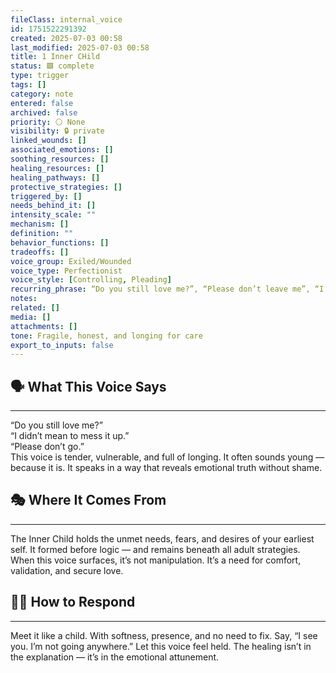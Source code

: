 ```yaml
---
fileClass: internal_voice
id: 1751522291392
created: 2025-07-03 00:58
last_modified: 2025-07-03 00:58
title: 1 Inner CHild
status: 🟩 complete
type: trigger
tags: []
category: note
entered: false
archived: false
priority: ⚪ None
visibility: 🔒 private
linked_wounds: []
associated_emotions: []
soothing_resources: []
healing_resources: []
healing_pathways: []
protective_strategies: []
triggered_by: []
needs_behind_it: []
intensity_scale: ""
mechanism: []
definition: ""
behavior_functions: []
tradeoffs: []
voice_group: Exiled/Wounded
voice_type: Perfectionist
voice_style: [Controlling, Pleading]
recurring_phrase: “Do you still love me?”, “Please don’t leave me”, “I didn’t mean to do anything wrong.”
notes: 
related: []
media: []
attachments: []
tone: Fragile, honest, and longing for care
export_to_inputs: false
---
```


## 🗣️ What This Voice Says
---
“Do you still love me?”  
“I didn’t mean to mess it up.”  
“Please don’t go.”  
This voice is tender, vulnerable, and full of longing. It often sounds young — because it is. It speaks in a way that reveals emotional truth without shame.

## 🎭 Where It Comes From
---
The Inner Child holds the unmet needs, fears, and desires of your earliest self. It formed before logic — and remains beneath all adult strategies. When this voice surfaces, it’s not manipulation. It’s a need for comfort, validation, and secure love.

## 🧘‍♂️ How to Respond
---
Meet it like a child. With softness, presence, and no need to fix. Say, “I see you. I’m not going anywhere.” Let this voice feel held. The healing isn’t in the explanation — it’s in the emotional attunement.

